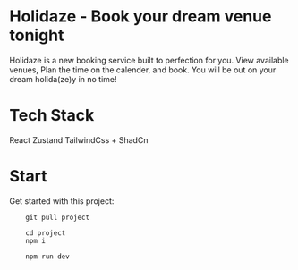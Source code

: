 # Holidaze - Book your dream venue tonight

Holidaze is a new booking service built to perfection for you. View available venues, Plan the time on the calender, and book.
You will be out on your dream holida(ze)y in no time!

# Tech Stack

React
Zustand
TailwindCss + ShadCn

# Start

Get started with this project:

```
    git pull project
```

```
    cd project
    npm i
```

```
    npm run dev
```
